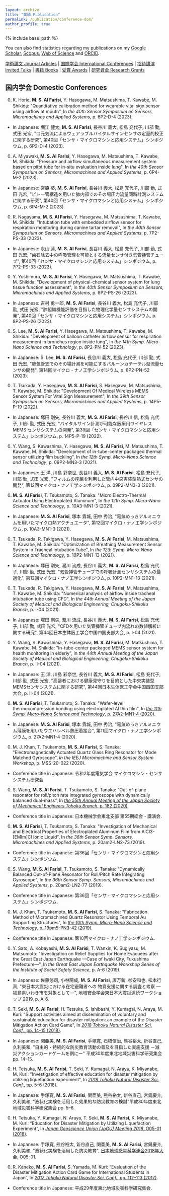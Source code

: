 ```yaml
---
layout: archive
title: "業績 Publication"
permalink: /publication/conference-dom/
author_profile: true
---
```


{% include base_path %}


You can also find statistics regarding my publications on my [Google Scholar](https://scholar.google.co.jp/citations?user=30VZQ_sAAAAJ), [Scopus](https://www.scopus.com/authid/detail.uri?authorId=57192380817), [Web of Science](https://publons.com/researcher/AAY-5422-2020/) and [ORCID](https://orcid.org/0000-0003-4870-9337).

[学術論文 Journal Articles](/publication/) | [国際学会 International Conferences](/publication/conference-int/) | [招待講演 Invited Talks](publication/invited/) | [書籍 Books](/publication/book/) | [受賞 Awards](/publication/award/) | [研究資金 Research Grants](/publication/grant/)
## 国内学会 Domestic Conferences

0. K. Horie, **M. S. Al Farisi**, Y. Hasegawa, M. Matsushima, T. Kawabe, M. Shikida: "Quantitative calibration method for wearable vital sign sensor　using airflow at mouth", In _the 40th Sensor Symposium on Sensors, Micromachines and Applied Systems_, p. 6P2-D-4 (2023).
  * In Japanese: 堀江 健太, **M. S. Al Farisi**, 長谷川 義大, 松島 充代子, 川部 勤, 式田 光宏, "口元気流によるウェアラブルバイタルサインセンサの定量的校正に関する研究", 第40回「センサ・マイクロマシンと応用システム」シンポジウム, p. 6P2-D-4 (2023).
0. A. Miyawaki, **M. S. Al Farisi**, Y. Hasegawa, M. Matsushima, T. Kawabe, M. Shikida: "Pressure and airflow simultaneous measurement system based on pitot tube for in-situ evaluation inside lung", In _the 40th Sensor Symposium on Sensors, Micromachines and Applied Systems_, p. 6P4-M-2 (2023).
  * In Japanese: 宮脇 葵, **M. S. Al Farisi**, 長谷川 義大, 松島 充代子, 川部 勤, 式田 光宏, "ピトー管構造を用いた肺内部でのその場圧力流量同時計測システムに関する研究", 第40回「センサ・マイクロマシンと応用システム」シンポジウム, p. 6P4-M-2 (2023).
0. R. Nagayama, **M. S. Al Farisi**, Y. Hasegawa, M. Matsushima, T. Kawabe, M. Shikida: "Intubation tube with embedded airflow sensor for respiration monitoring during canine tartar removal", In _the 40th Sensor Symposium on Sensors, Micromachines and Applied Systems_, p. 7P2-PS-33 (2023).
  * In Japanese: 永山 蓮, **M. S. Al Farisi**, 長谷川 義大, 松島 充代子, 川部 勤, 式田 光宏, "歯石除去中の呼吸管理を可能とする流量センサ付き気管挿管チューブ", 第40回「センサ・マイクロマシンと応用システム」シンポジウム, p. 7P2-PS-33 (2023).
0. Y. Yoshimura, **M. S. Al Farisi**, Y. Hasegawa, M. Matsushima, T. Kawabe, M. Shikida: "Development of physical-chemical sensor system for lung tissue function assessment", In _the 40th Sensor Symposium on Sensors, Micromachines and Applied Systems_, p. 8P2-PS-26 (2023).
  * In Japanese: 吉村 勇一郎, **M. S. Al Farisi**, 長谷川 義大, 松島 充代子, 川部 勤, 式田 光宏, "肺組織機能評価を目指した物理化学量センサシステムの開発", 第40回「センサ・マイクロマシンと応用システム」シンポジウム, p. 8P2-PS-26 (2023).
0. S. Lee, **M. S. Al Farisi**, Y. Hasegawa, M. Matsushima, T. Kawabe, M. Shikida: "Development of balloon catheter airflow sensor for respiration measurement in bronchus region inside lung", In _the 14th Symp. Micro-Nano Science and Technology_, p. 8P2-PN-52 (2023).
  * In Japanese: S. Lee, **M. S. Al Farisi**, 長谷川 義大, 松島 充代子, 川部 勤, 式田 光宏, "肺気管支でのその場計測を可能にするバルーンカテーテル型流量センサの開発", 第14回マイクロ・ナノ工学シンポジウム, p. 8P2-PN-52 (2023).
0. T. Tsukada, Y. Hasegawa, **M. S. Al Farisi**, S. Hasegawa, M. Matsushima, T. Kawabe, M. Shikida: "Development Of Medical Wireless MEMS Sensor System For Vital Sign Measurement", In _the 39th Sensor Symposium on Sensors, Micromachines and Applied Systems_, p. 14P5-P-19 (2022).
  * In Japanese: 塚田 剛矢, 長谷川 義大, **M. S. Al Farisi**, 長谷川 信, 松島 充代子, 川部 勤, 式田 光宏, "バイタルサイン計測が可能な医療用ワイヤレス MEMS センサシステムの開発", 第39回「センサ・マイクロマシンと応用システム」シンポジウム, p. 14P5-P-19 (2022).
0. Y. Wang, S. Kawashima, Y. Hasegawa, **M. S. Al Farisi**, M. Matsushima, T. Kawabe, M. Shikida: "Development of in-tube-center packaged thermal sensor utilizing film buckling", In _the 12th Symp. Micro-Nano Science and Technology_, p. 09P2-MN3-3 (2021).
  * In Japanese: 王 洋, 川島 彩奈世, 長谷川 義大, **M. S. Al Farisi**, 松島 充代子, 川部 勤, 式田 光宏, "フィルムの座屈を利用した管内中央実装型熱式センサの開発", 第12回マイクロ・ナノ工学シンポジウム, p. 09P2-MN3-3 (2021).
0. **M. S. Al Farisi**, T. Tsukamoto, S. Tanaka: "Micro Electro-Thermal Actuator Using Electroplated Aluminum", In _the 12th Symp. Micro-Nano Science and Technology_, p. 10A3-MN1-3 (2021).
  * In Japanese: **M. S. Al Farisi**, 塚本 貴城, 田中 秀治, "電気めっきアルミニウムを用いたマイクロ熱アクチュエータ", 第12回マイクロ・ナノ工学シンポジウム, p. 10A3-MN1-3 (2021).
0. T. Tsukada, R. Takigawa, Y. Hasegawa, **M. S. Al Farisi**, M. Matsushima, T. Kawabe, M. Shikida: "Optimization of Breathing Measurement Sensor System in Tracheal Intubation Tube", In _the 12th Symp. Micro-Nano Science and Technology_, p. 10P2-MN1-13 (2021).
  * In Japanese: 塚田 剛矢, 瀧川 流成, 長谷川 義大, **M. S. Al Farisi**, 松島 充代子, 川部 勤, 式田 光宏, "気管挿管チューブでの呼吸計測センサシステムの最適化", 第12回マイクロ・ナノ工学シンポジウム, p. 10P2-MN1-13 (2021).
0. T. Tsukada, R. Takigawa, Y. Hasegawa, **M. S. Al Farisi**, M. Matsushima, T. Kawabe, M. Shikida: "Numerical analysis of airflow inside tracheal intubation tube using CFD", In _the 44th Annual Meeting of the Japan Society of Medical and Biological Engineering, Chugoku-Shikoku Branch_, p. I-04 (2021).
  * In Japanese: 塚田 剛矢, 瀧川 流成, 長谷川 義大, **M. S. Al Farisi**, 松島 充代子, 川部 勤, 式田 光宏, "CFDを用いた気管挿管チューブ内流れの数値解析に関する研究", 第44回日本生体医工学会中国四国支部大会, p. I-04 (2021).
0. Y. Wang, S. Kawashima, Y. Hasegawa, **M. S. Al Farisi**, M. Matsushima, T. Kawabe, M. Shikida: "In-tube-center packaged MEMS sensor system for health monitoring in elderly", In _the 44th Annual Meeting of the Japan Society of Medical and Biological Engineering, Chugoku-Shikoku Branch_, p. II-04 (2021).
  * In Japanese: 王 洋, 川島 彩奈世, 長谷川 義大, **M. S. Al Farisi**, 松島 充代子, 川部 勤, 式田 光宏, "高齢者における健康見守りを目的とした中央実装型MEMSセンサシステムに関する研究", 第44回日本生体医工学会中国四国支部大会, p. II-04 (2021).
0. **M. S. Al Farisi**, T. Tsukamoto, S. Tanaka: "Wafer-level thermocompression bonding using electroplated Al thin film", In [_the 11th Symp. Micro-Nano Science and Technology_, p. 27A2-MN1-4 (2020)](https://doi.org/10.1299/jsmemnm.2020.11.27A2-MN1-4).
  * In Japanese: **M. S. Al Farisi**, 塚本 貴城, 田中 秀治, "電気めっきアルミニウム薄膜を用いたウエハレベル熱圧着接合", 第11回マイクロ・ナノ工学シンポジウム, p. 27A2-MN1-4 (2020).
0. M. J. Khan, T. Tsukamoto, **M. S. Al Farisi**, S. Tanaka: "Electromagnetically Actuated Quartz Glass Ring Resonator for Mode Matched Gyroscope", _In the IEEJ Micromachine and Sensor System Workshop_, p. MSS-20-022 (2020).
  * Conference title in Japanese: 令和2年度電気学会 マイクロマシン・センサシステム研究会
0. S. Wang, **M. S. Al Farisi**, T. Tsukamoto, S. Tanaka: "Out-of-plane resonator for roll/pitch rate integrated gyroscope with dynamically balanced dual-mass", In [_the 55th Annual Meeting of the Japan Society of Mechanical Engineers Tohoku Branch_, p. 182 (2020)](https://doi.org/10.1299/jsmeth.2020.55.182_paper).
  * Conference title in Japanese: 日本機械学会東北支部 第55期総会・講演会.
0. **M. S. Al Farisi**, T. Tsukamoto, S. Tanaka: "Investigation of Mechanical and Electrical Properties of Electroplated Aluminum Film from AlCl3-\[EMIm\]Cl Ionic Liquid", In _the 36th Sensor Symp. Sensors, Micromachines and Applied Systems_, p. 20am2-LN2-73 (2019).
  * Conference title in Japanese: 第36回「センサ・マイクロマシンと応用システム」シンポジウム.
0. S. Wang, **M. S. Al Farisi**, T. Tsukamoto, S. Tanaka: "Dynamically Balanced Out-of-Plane Resonator for Roll/Pitch Rate Integrating Gyroscope", In _the 36th Sensor Symp. Sensors, Micromachines and Applied Systems_, p. 20am2-LN2-77 (2019).
  * Conference title in Japanese: 第36回「センサ・マイクロマシンと応用システム」シンポジウム.
0. M. J. Khan, T. Tsukamoto, **M. S. Al Farisi**, S. Tanaka: "Fabrication Method of Micromachined Quartz Resonator Using Temporal Au Supporting Structures", In [_the 10th Symp. Micro-Nano Science and Technology_, p. 19pm5-PN3-42 (2019)](https://doi.org/10.1299/jsmemnm.2019.10.19pm5PN342).
  * Conference title in Japanese: 第10回マイクロ・ナノ工学シンポジウム.
0. Y. Sato, A. Kobayashi, **M. S. Al Farisi**, T. Wanxin, K. Sugiyasu, M. Matsumoto: "Investigation on Relief Supplies for Home Evacuees after the Great East Japan Earthquake —Case of Iwaki City, Fukushima Prefecture—", In _the Great East Japan Earthquake Workshop Series of the Institute of Social Safety Science_, p. A-6 (2019).
  * In Japanese: 佐藤悠司, 小林陽成, **M. S. Al Farisi**, 唐万新, 杉安和也, 松本行真, "東日本大震災における在宅避難者への 物資支援に関する調査と考察 —福島県いわき市を対象として—", 地域安全学会東日本大震災連続ワークショップ 2019, p. A-6.
0. T. Seki, **M. S. Al Farisi**, H. Tetsuka, S. Ishibashi, Y. Kumagai, N. Araya, M. Kuri: "Support activities aimed at dissemination of voluntary and sustainable education for disaster mitigation: an example of the Disaster Mitigation Action Card Game", In [_2018 Tohoku Natural Disaster Sci. Conf._, pp. 14–15 (2018)](http://nds-tohoku.in.arena.ne.jp/wp/wp-content/uploads/2018/12/H30abstract.pdf).
  * In Japanese: 関亜美, **M. S. Al Farisi**, 手塚寛, 石橋信治, 熊谷裕太, 新谷直己, 久利美和, "自主的・持続的な防災教育活動の普及を目指した実施支援 －減災アクションカードゲームを例にー" 平成30年度東北地域災害科学研究集会 pp. 14–15.
0. H. Tetsuka, **M. S. Al Farisi**, T. Seki, Y. Kumagai, N. Araya, K. Miyanabe, M. Kuri: "Investigation of effective education for disaster mitigation by utilizing liquefaction experiment", In [_2018 Tohoku Natural Disaster Sci. Conf._, pp. 5–6 (2018)](http://nds-tohoku.in.arena.ne.jp/wp/wp-content/uploads/2018/12/H30abstract.pdf).
  * In Japanese: 手塚寛, **M. S. Al Farisi**, 関亜美, 熊谷裕太, 新谷直己, 宮鍋慶介, 久利美和, "液状化実験を活用した効果的な防災教育の検討"平成30年度東北地域災害科学研究集会 pp. 5–6.
0. H. Tetsuka, Y. Kumagai, N. Araya, T. Seki, **M. S. Al Farisi**, K. Miyanabe, M. Kuri: “Education for Disaster Mitigation by Utilizing Liquefaction Experiment”, In [_Japan Geoscience Union (JpGU) Meeting 2018_, O05-01 (2018)](https://confit.atlas.jp/guide/event-img/jpgu2018/O05-01/public/pdf?type=in&lang=en).
  * In Japanese: 手塚寛, 熊谷裕太, 新谷直己, 関亜美, **M. S. Al Farisi**, 宮鍋慶介, 久利美和, "液状化実験を活用した防災教育", [日本地球惑星科学連合2018年大会, O05-01](https://confit.atlas.jp/guide/event/jpgu2018/subject/O05-01/advanced).
0. R. Kaneko, **M. S. Al Farisi**, S. Yamada, M. Kuri: “Evaluation of the Disaster Mitigation Action Card Game for International Students in Japan”, In [_2017 Tohoku Natural Disaster Sci. Conf._, pp. 112–113 (2017)](http://nds-tohoku.in.arena.ne.jp/abstract/Abstract2017.pdf).
  * Conference title in Japanese: 平成29年度東北地域災害科学研究集会.

